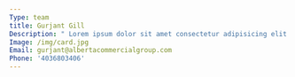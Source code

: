 ```yaml
---
Type: team
title: Gurjant Gill
Description: " Lorem ipsum dolor sit amet consectetur adipisicing elit. Magnam\r\n\n\\    consequatur laborum illum, tempore asperiores recusandae itaque fuga\r\n\n\\    numquam rerum doloremque obcaecati quae excepturi nobis eligendi\r\n\n\\    possimus qui ab rem quo."
Image: /img/card.jpg
Email: gurjant@albertacommercialgroup.com
Phone: '4036803406'
---
```


